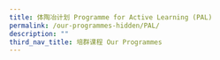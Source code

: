 ```yaml
---
title: 体陶冶计划 Programme for Active Learning (PAL)
permalink: /our-programmes-hidden/PAL/
description: ""
third_nav_title: 培群课程 Our Programmes
---
```

